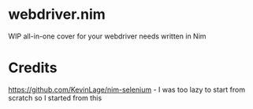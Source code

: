 # webdriver.nim
WIP all-in-one cover for your webdriver needs written in Nim

# Credits
https://github.com/KevinLage/nim-selenium - I was too lazy to start from scratch so I started from this